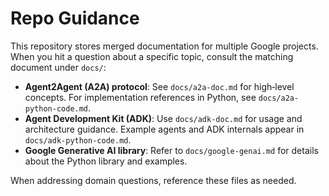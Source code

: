 # Repo Guidance

This repository stores merged documentation for multiple Google projects. When you hit a question about a specific topic, consult the matching document under `docs/`:

- **Agent2Agent (A2A) protocol**: See `docs/a2a-doc.md` for high‑level concepts. For implementation references in Python, see `docs/a2a-python-code.md`.
- **Agent Development Kit (ADK)**: Use `docs/adk-doc.md` for usage and architecture guidance. Example agents and ADK internals appear in `docs/adk-python-code.md`.
- **Google Generative AI library**: Refer to `docs/google-genai.md` for details about the Python library and examples.

When addressing domain questions, reference these files as needed.
